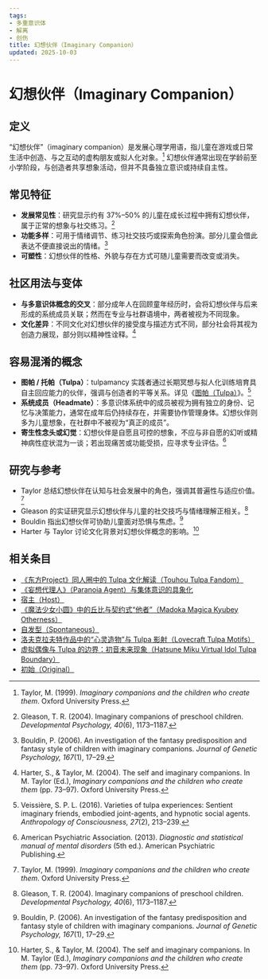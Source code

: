 ```yaml
---
tags:
- 多重意识体
- 解离
- 创伤
title: 幻想伙伴（Imaginary Companion）
updated: 2025-10-03
---
```


# 幻想伙伴（Imaginary Companion）

## 定义

“幻想伙伴”（imaginary companion）是发展心理学用语，指儿童在游戏或日常生活中创造、与之互动的虚构朋友或拟人化对象。[^taylor1999] 幻想伙伴通常出现在学龄前至小学阶段，与创造者共享想象活动，但并不具备独立意识或持续自主性。

## 常见特征

- **发展常见性**：研究显示约有 37%–50% 的儿童在成长过程中拥有幻想伙伴，属于正常的想象与社交练习。[^gleason2004]
- **功能多样**：可用于情绪调节、练习社交技巧或探索角色扮演。部分儿童会借此表达不便直接说出的情绪。[^bouldin2006]
- **可塑性**：幻想伙伴的性格、外貌与存在方式可随儿童需要而改变或消失。

## 社区用法与变体

- **与多意识体概念的交叉**：部分成年人在回顾童年经历时，会将幻想伙伴与后来形成的系统成员关联；然而在专业与社群语境中，两者被视为不同现象。
- **文化差异**：不同文化对幻想伙伴的接受度与描述方式不同，部分社会将其视为创造力展现，部分则以精神性诠释。[^harter2004]

## 容易混淆的概念

- **图帕 / 托帕（Tulpa）**：tulpamancy 实践者通过长期冥想与拟人化训练培育具自主回应能力的伙伴，强调与创造者的平等关系。详见《[图帕（Tulpa）](entries/Tulpa.md)》。[^veissiere2016]
- **系统成员（Headmate）**：多意识体系统中的成员被视为拥有独立的身份、记忆与决策能力，通常在成年后仍持续存在，并需要协作管理身体。幻想伙伴则多为儿童想象，在社群中不被视为“真正的成员”。
- **寄生性念头或幻觉**：幻想伙伴是自愿且可控的想象，不应与非自愿的幻听或精神病性症状混为一谈；若出现痛苦或功能受损，应寻求专业评估。[^americanpsychiatric2013]

## 研究与参考

- Taylor 总结幻想伙伴在认知与社会发展中的角色，强调其普遍性与适应价值。[^taylor1999]
- Gleason 的实证研究显示幻想伙伴与儿童的社交技巧与情绪理解正相关。[^gleason2004]
- Bouldin 指出幻想伙伴可协助儿童面对恐惧与焦虑。[^bouldin2006]
- Harter 与 Taylor 讨论文化背景对幻想伙伴概念的影响。[^harter2004]

[^taylor1999]: Taylor, M. (1999). *Imaginary companions and the children who create them*. Oxford University Press.
[^gleason2004]: Gleason, T. R. (2004). Imaginary companions of preschool children. *Developmental Psychology, 40*(6), 1173–1187.
[^bouldin2006]: Bouldin, P. (2006). An investigation of the fantasy predisposition and fantasy style of children with imaginary companions. *Journal of Genetic Psychology, 167*(1), 17–29.
[^harter2004]: Harter, S., & Taylor, M. (2004). The self and imaginary companions. In M. Taylor (Ed.), *Imaginary companions and the children who create them* (pp. 73–97). Oxford University Press.
[^veissiere2016]: Veissière, S. P. L. (2016). Varieties of tulpa experiences: Sentient imaginary friends, embodied joint-agents, and hypnotic social agents. *Anthropology of Consciousness, 27*(2), 213–239.
[^americanpsychiatric2013]: American Psychiatric Association. (2013). *Diagnostic and statistical manual of mental disorders* (5th ed.). American Psychiatric Publishing.

## 相关条目

- [《东方Project》同人圈中的 Tulpa 文化解读（Touhou Tulpa Fandom）](/entries/Touhou-Tulpa-Fandom.md)
- [《妄想代理人》（Paranoia Agent）与集体意识的具象化](/entries/Paranoia-Agent-Collective-Consciousness.md)
- [宿主（Host）](/entries/Host.md)
- [《魔法少女小圆》中的丘比与契约式“他者”（Madoka Magica Kyubey Otherness）](/entries/Madoka-Magica-Kyubey-Otherness.md)
- [自发型（Spontaneous）](/entries/Spontaneous.md)
- [洛夫克拉夫特作品中的“心灵造物”与 Tulpa 影射（Lovecraft Tulpa Motifs）](/entries/Lovecraft-Tulpa-Motifs.md)
- [虚拟偶像与 Tulpa 的边界：初音未来现象（Hatsune Miku Virtual Idol Tulpa Boundary）](/entries/Hatsune-Miku-Virtual-Idol-Tulpa-Boundary.md)
- [初始（Original）](/entries/Original.md)
